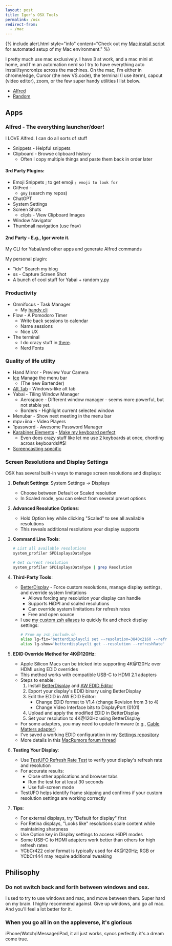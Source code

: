 ```yaml
---
layout: post
title: Igor's OSX Tools
permalink: /osx
redirect-from:
  - /mac
---
```


{% include alert.html style="info" content="Check out my [Mac install script](https://github.com/idvorkin/Settings/blob/master/mac/install.sh) for automated setup of my Mac environment." %}

I pretty much use mac exclusively. I have 3 at work, and a mac mini at home, and I'm an automation nerd so I try to have everything auto install/syncronize across the machines. On the mac, I'm either in chrome/edge, Cursor (the new VS.code), the terminal (I use iterm), capcut (video editor), zoom, or the few super handy utilities I list below.

<!-- prettier-ignore-start -->
<!-- vim-markdown-toc GFM -->

- [Alfred](#alfred)
- [Random](#random)

<!-- vim-markdown-toc -->
<!-- prettier-ignore-end -->

## Apps

### Alfred - The everything launcher/doer!

I LOVE Alfred. I can do all sorts of stuff

- Snippets - Helpful snippets
- Clipboard - Browse clipboard history
  - Often I copy multiple things and paste them back in order later

#### 3rd Party Plugins:

- Emoji Snippets ; to get emoji
  `; emoji to look for`
- GitFred -
  - `gmy` (search my repos)
- ChatGPT
- System Settings
- Screen Shots
  - clipls - View Clipboard Images
- Window Navigator
- Thumbnail navigation (use fnav)

#### 2nd Party - E.g., Igor wrote it.

My CLI for Yabai/and other apps and generate Alfred commands

My personal plugin:

- "idv" Search my blog
- ss - Capture Screen Shot
- A bunch of cool stuff for Yabai + random [y.py](https://github.com/idvorkin/settings/blob/313acb3b163ec3bb3dd89ac0c970031ffbf8af8c/py/y.py?plain=1#L578)

### Productivity

- Omnifocus - Task Manager
  - My [handy cli](https://github.com/idvorkin/omnifocus_cli)
- Flow - A Pomodoro Timer
  - Write back sessions to calendar
  - Name sessions
  - Nice UX
- The terminal
  - I do crazy stuff in [there](https://github.com/idvorkin/settings).
  - Nerd Fonts

### Quality of life utility

- Hand Mirror - Preview Your Camera
- [Ice](https://github.com/jordanbaird/Ice) Manage the menu bar
  - (The new Bartender)
- [Alt Tab](https://alt-tab-macos.netlify.app/) - Windows-like alt tab
- Yabai - Tiling Window Manager
  - Aerospace - Different window manager - seems more powerful, but not stable yet.
  - Borders - Highlight current selected window
- Menubar - Show next meeting in the menu bar
- mpv+iina - Video Players
- 1password - Awesome Password Manager
- [Karabiner Elements](https://karabiner-elements.pqrs.org/) - [Make my keyboard perfect](https://github.com/idvorkin/settings/blob/313acb3b163ec3bb3dd89ac0c970031ffbf8af8c/mac/karabiner.json?plain=1#L1)
  - Even does crazy stuff like let me use 2 keyboards at once, chording across keyboards!#$!
- [Screencasting specific](/screencast)

### Screen Resolutions and Display Settings

OSX has several built-in ways to manage screen resolutions and displays:

1. **Default Settings**: System Settings -> Displays

   - Choose between Default or Scaled resolution
   - In Scaled mode, you can select from several preset options

2. **Advanced Resolution Options**:

   - Hold Option key while clicking "Scaled" to see all available resolutions
   - This reveals additional resolutions your display supports

3. **Command Line Tools**:

   ```bash
   # List all available resolutions
   system_profiler SPDisplaysDataType

   # Get current resolution
   system_profiler SPDisplaysDataType | grep Resolution
   ```

4. **Third-Party Tools**:

   - [BetterDisplay](https://github.com/waydabber/BetterDisplay) - Force custom resolutions, manage display settings, and override system limitations
     - Allows forcing any resolution your display can handle
     - Supports HiDPI and scaled resolutions
     - Can override system limitations for refresh rates
     - Free and open source
   - I use [my custom zsh aliases](https://github.com/idvorkin/Settings/blob/d1c2fa5148414f438ea7cdc871fc28f35822b78b/shared/zsh_include.sh#L599) to quickly fix and check display settings:
     ```bash
     # From my zsh_include.sh
     alias lg-fix='betterdisplaycli set --resolution=3840x2160 --refreshRate=59.94Hz'
     alias lg-show='betterdisplaycli get --resolution --refreshRate'
     ```

5. **EDID Override Method for 4K@120Hz**:

   - Apple Silicon Macs can be tricked into supporting 4K@120Hz over HDMI using EDID overrides
   - This method works with compatible USB-C to HDMI 2.1 adapters
   - Steps to enable:
     1. Install [BetterDisplay](https://github.com/waydabber/BetterDisplay) and [AW EDID Editor](https://www.analogway.com/americas/products/software-tools/aw-edid-editor/)
     2. Export your display's EDID binary using BetterDisplay
     3. Edit the EDID in AW EDID Editor:
        - Change EDID format to V1.4 (change Revision from 3 to 4)
        - Change Video Interface bits to DisplayPort (0101)
     4. Upload and apply the modified EDID in BetterDisplay
     5. Set your resolution to 4K@120Hz using BetterDisplay
   - For some adapters, you may need to update firmware (e.g., [Cable Matters adapter](https://www.amazon.com/dp/B08MSWMXT4))
   - I've saved a working EDID configuration in my [Settings repository](https://github.com/idvorkin/Settings/commit/e08bba550fa1523b6d099601e7a09146213587df)
   - More details in this [MacRumors forum thread](https://forums.macrumors.com/threads/mac-mini-4k-120hz.2267035/page-31?post=31952813#post-31952813)

6. **Testing Your Display**:

   - Use [TestUFO Refresh Rate Test](https://www.testufo.com/refreshrate) to verify your display's refresh rate and resolution
   - For accurate results:
     - Close other applications and browser tabs
     - Run the test for at least 30 seconds
     - Use full-screen mode
   - TestUFO helps identify frame skipping and confirms if your custom resolution settings are working correctly

7. **Tips**:
   - For external displays, try "Default for display" first
   - For Retina displays, "Looks like" resolutions scale content while maintaining sharpness
   - Use Option key in Display settings to access HiDPI modes
   - Some USB-C to HDMI adapters work better than others for high refresh rates
   - YCbCr422 color format is typically used for 4K@120Hz; RGB or YCbCr444 may require additional tweaking

## Philisophy

### Do not switch back and forth between windows and osx.

I used to try to use windows and mac, and move between them. Super hard on my brain. I highly recommend against. Give up windows, and go all mac. And you'll feel a lot better for it.

### When you go all in on the appleverse, it's glorious

iPhone/Watch/iMessage/iPad, it all just works, syncs perfectly. it's a dream come true.
